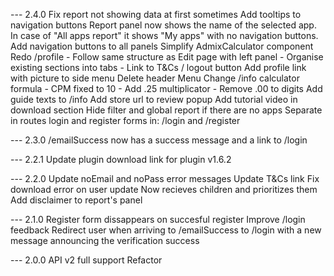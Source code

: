 --- 2.4.0
Fix report not showing data at first sometimes
Add tooltips to navigation buttons
Report panel now shows the name of the selected app. In case of "All apps report"
it shows "My apps" with no navigation buttons.
Add navigation buttons to all panels
Simplify AdmixCalculator component
Redo /profile
    - Follow same structure as Edit page with left panel
    - Organise existing sections into tabs
    - Link to T&Cs / logout button
Add profile link with picture to side menu
Delete header Menu
Change /info calculator formula
    - CPM fixed to 10
    - Add .25 multiplicator
    - Remove .00 to digits
Add guide texts to /info
Add store url to review popup
Add tutorial video in download section
Hide filter and global report if there are no apps
Separate in routes login and register forms in: /login and /register

--- 2.3.0
/emailSuccess now has a success message and a link to /login

--- 2.2.1
Update plugin download link for plugin v1.6.2

--- 2.2.0
Update noEmail and noPass error messages
Update T&Cs link
Fix download error on user update
Now <PanelFooter /> recieves children and prioritizes them
Add disclaimer to report's panel

--- 2.1.0
Register form dissappears on succesful register
Improve /login feedback
Redirect user when arriving to /emailSuccess to /login with a new message announcing the verification success

--- 2.0.0
API v2 full support
Refactor